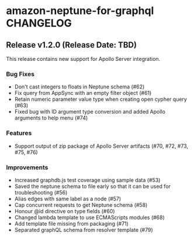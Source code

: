 <!--
Copyright 2023 Amazon.com, Inc. or its affiliates. All Rights Reserved.
Licensed under the Apache License, Version 2.0 (the "License").
You may not use this file except in compliance with the License.
A copy of the License is located at

http://www.apache.org/licenses/LICENSE-2.0

or in the "license" file accompanying this file. This file is distributed
on an "AS IS" BASIS, WITHOUT WARRANTIES OR CONDITIONS OF ANY KIND, either
express or implied. See the License for the specific language governing
permissions and limitations under the License.
-->

# amazon-neptune-for-graphql CHANGELOG

## Release v1.2.0 (Release Date: TBD)

This release contains new support for Apollo Server integration.

### Bug Fixes

* Don't cast integers to floats in Neptune schema (#62)
* Fix query from AppSync with an empty filter object (#61)
* Retain numeric parameter value type when creating open cypher query (#63)
* Fixed bug with ID argument type conversion and added Apollo arguments to help menu (#74)

### Features

* Support output of zip package of Apollo Server artifacts (#70, #72, #73, #75, #76)

### Improvements

* Increased graphdb.js test coverage using sample data (#53)
* Saved the neptune schema to file early so that it can be used for troubleshooting (#56)
* Alias edges with same label as a node (#57)
* Cap concurrent requests to get Neptune schema (#58)
* Honour @id directive on type fields (#60)
* Changed lambda template to use ECMAScripts modules (#68)
* Add template file missing from packaging (#71)
* Separated graphQL schema from resolver template (#79)
